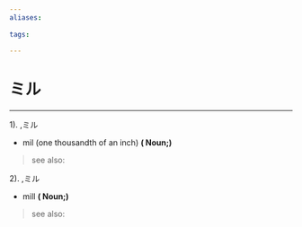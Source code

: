 ```yaml
---
aliases:
    
tags:
    
---
```


# ミル
---
1).
,ミル

- mil (one thousandth of an inch)
**( Noun;)**
> see also: 
            
2).
,ミル

- mill
**( Noun;)**
> see also: 
            